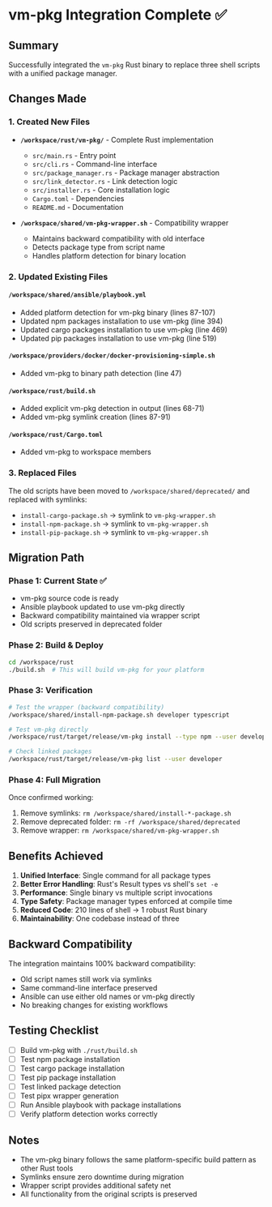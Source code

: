 # vm-pkg Integration Complete ✅

## Summary
Successfully integrated the `vm-pkg` Rust binary to replace three shell scripts with a unified package manager.

## Changes Made

### 1. Created New Files
- **`/workspace/rust/vm-pkg/`** - Complete Rust implementation
  - `src/main.rs` - Entry point
  - `src/cli.rs` - Command-line interface
  - `src/package_manager.rs` - Package manager abstraction
  - `src/link_detector.rs` - Link detection logic
  - `src/installer.rs` - Core installation logic
  - `Cargo.toml` - Dependencies
  - `README.md` - Documentation

- **`/workspace/shared/vm-pkg-wrapper.sh`** - Compatibility wrapper
  - Maintains backward compatibility with old interface
  - Detects package type from script name
  - Handles platform detection for binary location

### 2. Updated Existing Files

#### `/workspace/shared/ansible/playbook.yml`
- Added platform detection for vm-pkg binary (lines 87-107)
- Updated npm packages installation to use vm-pkg (line 394)
- Updated cargo packages installation to use vm-pkg (line 469)
- Updated pip packages installation to use vm-pkg (line 519)

#### `/workspace/providers/docker/docker-provisioning-simple.sh`
- Added vm-pkg to binary path detection (line 47)

#### `/workspace/rust/build.sh`
- Added explicit vm-pkg detection in output (lines 68-71)
- Added vm-pkg symlink creation (lines 87-91)

#### `/workspace/rust/Cargo.toml`
- Added vm-pkg to workspace members

### 3. Replaced Files
The old scripts have been moved to `/workspace/shared/deprecated/` and replaced with symlinks:
- `install-cargo-package.sh` → symlink to `vm-pkg-wrapper.sh`
- `install-npm-package.sh` → symlink to `vm-pkg-wrapper.sh`
- `install-pip-package.sh` → symlink to `vm-pkg-wrapper.sh`

## Migration Path

### Phase 1: Current State ✅
- vm-pkg source code is ready
- Ansible playbook updated to use vm-pkg directly
- Backward compatibility maintained via wrapper script
- Old scripts preserved in deprecated folder

### Phase 2: Build & Deploy
```bash
cd /workspace/rust
./build.sh  # This will build vm-pkg for your platform
```

### Phase 3: Verification
```bash
# Test the wrapper (backward compatibility)
/workspace/shared/install-npm-package.sh developer typescript

# Test vm-pkg directly
/workspace/rust/target/release/vm-pkg install --type npm --user developer typescript

# Check linked packages
/workspace/rust/target/release/vm-pkg list --user developer
```

### Phase 4: Full Migration
Once confirmed working:
1. Remove symlinks: `rm /workspace/shared/install-*-package.sh`
2. Remove deprecated folder: `rm -rf /workspace/shared/deprecated`
3. Remove wrapper: `rm /workspace/shared/vm-pkg-wrapper.sh`

## Benefits Achieved

1. **Unified Interface**: Single command for all package types
2. **Better Error Handling**: Rust's Result types vs shell's `set -e`
3. **Performance**: Single binary vs multiple script invocations
4. **Type Safety**: Package manager types enforced at compile time
5. **Reduced Code**: 210 lines of shell → 1 robust Rust binary
6. **Maintainability**: One codebase instead of three

## Backward Compatibility

The integration maintains 100% backward compatibility:
- Old script names still work via symlinks
- Same command-line interface preserved
- Ansible can use either old names or vm-pkg directly
- No breaking changes for existing workflows

## Testing Checklist

- [ ] Build vm-pkg with `./rust/build.sh`
- [ ] Test npm package installation
- [ ] Test cargo package installation
- [ ] Test pip package installation
- [ ] Test linked package detection
- [ ] Test pipx wrapper generation
- [ ] Run Ansible playbook with package installations
- [ ] Verify platform detection works correctly

## Notes

- The vm-pkg binary follows the same platform-specific build pattern as other Rust tools
- Symlinks ensure zero downtime during migration
- Wrapper script provides additional safety net
- All functionality from the original scripts is preserved